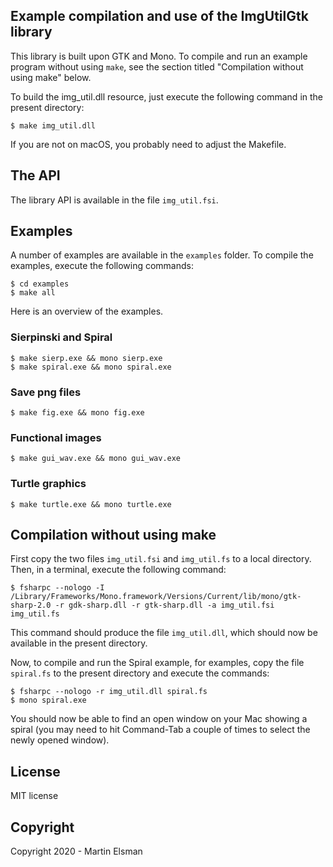 ## Example compilation and use of the ImgUtilGtk library

This library is built upon GTK and Mono. To compile and run an example
program without using `make`, see the section titled "Compilation
without using make" below.

To build the img_util.dll resource, just execute the following command
in the present directory:

    $ make img_util.dll

If you are not on macOS, you probably need to adjust the Makefile.

## The API

The library API is available in the file `img_util.fsi`.

## Examples

A number of examples are available in the `examples` folder. To
compile the examples, execute the following commands:

    $ cd examples
	$ make all

Here is an overview of the examples.

### Sierpinski and Spiral

    $ make sierp.exe && mono sierp.exe
    $ make spiral.exe && mono spiral.exe

### Save png files

    $ make fig.exe && mono fig.exe

### Functional images

    $ make gui_wav.exe && mono gui_wav.exe

### Turtle graphics

    $ make turtle.exe && mono turtle.exe

## Compilation without using make

First copy the two files `img_util.fsi` and `img_util.fs` to a local
directory. Then, in a terminal, execute the following command:

    $ fsharpc --nologo -I /Library/Frameworks/Mono.framework/Versions/Current/lib/mono/gtk-sharp-2.0 -r gdk-sharp.dll -r gtk-sharp.dll -a img_util.fsi img_util.fs

This command should produce the file `img_util.dll`, which should now
be available in the present directory.

Now, to compile and run the Spiral example, for examples, copy the
file `spiral.fs` to the present directory and execute the commands:

    $ fsharpc --nologo -r img_util.dll spiral.fs
    $ mono spiral.exe

You should now be able to find an open window on your Mac showing a
spiral (you may need to hit Command-Tab a couple of times to select
the newly opened window).

## License

MIT license

## Copyright

Copyright 2020 - Martin Elsman
